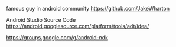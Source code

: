 
famous guy in android community
https://github.com/JakeWharton




Android Studio Source Code
https://android.googlesource.com/platform/tools/adt/idea/

https://groups.google.com/g/android-ndk
